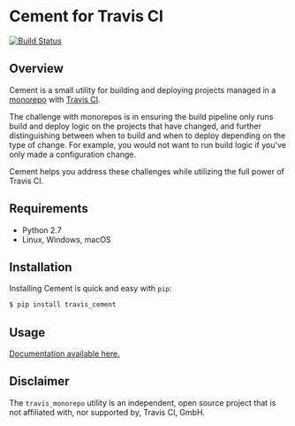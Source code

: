 # Cement for Travis CI

[![Build Status](https://secure.travis-ci.org/dsfields/travis-monorepo.svg)](https://travis-ci.org/dsfields/travis-monorepo)

## Overview

Cement is a small utility for building and deploying projects managed in a [monorepo](https://cacm.acm.org/magazines/2016/7/204032-why-google-stores-billions-of-lines-of-code-in-a-single-repository/fulltext) with [Travis CI](https://travis-ci.com/).

The challenge with monorepos is in ensuring the build pipeline only runs build and deploy logic on the projects that have changed, and further distinguishing between when to build and when to deploy depending on the type of change.  For example, you would not want to run build logic if you've only made a configuration change.

Cement helps you address these challenges while utilizing the full power of Travis CI.

## Requirements

* Python 2.7
* Linux, Windows, macOS

## Installation

Installing Cement is quick and easy with `pip`:

```sh
$ pip install travis_cement
```

## Usage

[Documentation available here.](http(s)://dsfields.github.io/cement)

## Disclaimer

The `travis_monorepo` utility is an independent, open source project that is not affiliated with, nor supported by, Travis CI, GmbH.
